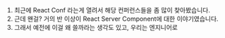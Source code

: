 1. 최근에 React Conf 라는게 열려서 해당 컨퍼런스들을 좀 많이 찾아봤습니다.
2. 근데 왠걸? 거의 반 이상이 React Server Component에 대한 이야기였습니다.
3. 그래서 예전에 이걸 왜 쓸까라는 생각도 있고, 우리는 엔지니어로
